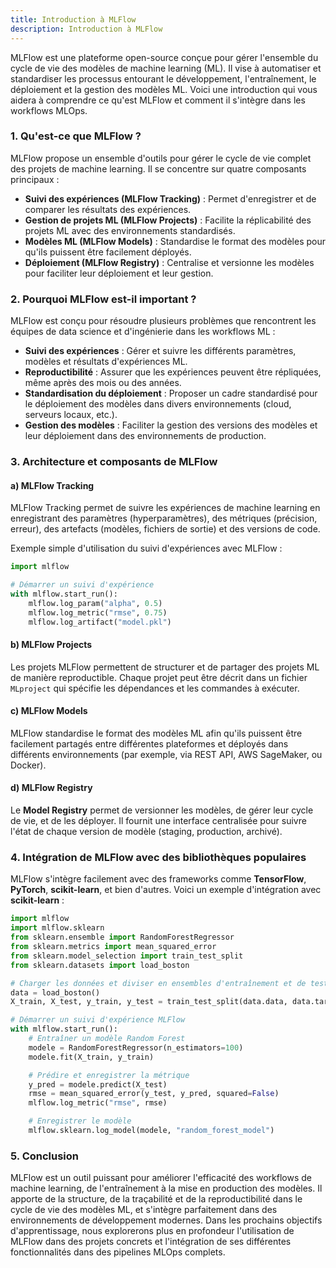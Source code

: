```yaml
---
title: Introduction à MLFlow
description: Introduction à MLFlow
---
```


MLFlow est une plateforme open-source conçue pour gérer l'ensemble du cycle de vie des modèles de machine learning (ML). Il vise à automatiser et standardiser les processus entourant le développement, l'entraînement, le déploiement et la gestion des modèles ML. Voici une introduction qui vous aidera à comprendre ce qu'est MLFlow et comment il s'intègre dans les workflows MLOps.

### 1. **Qu'est-ce que MLFlow ?**

MLFlow propose un ensemble d'outils pour gérer le cycle de vie complet des projets de machine learning. Il se concentre sur quatre composants principaux :

- **Suivi des expériences (MLFlow Tracking)** : Permet d'enregistrer et de comparer les résultats des expériences.
- **Gestion de projets ML (MLFlow Projects)** : Facilite la réplicabilité des projets ML avec des environnements standardisés.
- **Modèles ML (MLFlow Models)** : Standardise le format des modèles pour qu'ils puissent être facilement déployés.
- **Déploiement (MLFlow Registry)** : Centralise et versionne les modèles pour faciliter leur déploiement et leur gestion.

### 2. **Pourquoi MLFlow est-il important ?**

MLFlow est conçu pour résoudre plusieurs problèmes que rencontrent les équipes de data science et d'ingénierie dans les workflows ML :

- **Suivi des expériences** : Gérer et suivre les différents paramètres, modèles et résultats d'expériences ML.
- **Reproductibilité** : Assurer que les expériences peuvent être répliquées, même après des mois ou des années.
- **Standardisation du déploiement** : Proposer un cadre standardisé pour le déploiement des modèles dans divers environnements (cloud, serveurs locaux, etc.).
- **Gestion des modèles** : Faciliter la gestion des versions des modèles et leur déploiement dans des environnements de production.

### 3. **Architecture et composants de MLFlow**

#### a) **MLFlow Tracking**

MLFlow Tracking permet de suivre les expériences de machine learning en enregistrant des paramètres (hyperparamètres), des métriques (précision, erreur), des artefacts (modèles, fichiers de sortie) et des versions de code.

Exemple simple d'utilisation du suivi d'expériences avec MLFlow :

```python
import mlflow

# Démarrer un suivi d'expérience
with mlflow.start_run():
    mlflow.log_param("alpha", 0.5)
    mlflow.log_metric("rmse", 0.75)
    mlflow.log_artifact("model.pkl")
```

#### b) **MLFlow Projects**

Les projets MLFlow permettent de structurer et de partager des projets ML de manière reproductible. Chaque projet peut être décrit dans un fichier `MLproject` qui spécifie les dépendances et les commandes à exécuter.

#### c) **MLFlow Models**

MLFlow standardise le format des modèles ML afin qu'ils puissent être facilement partagés entre différentes plateformes et déployés dans différents environnements (par exemple, via REST API, AWS SageMaker, ou Docker).

#### d) **MLFlow Registry**

Le **Model Registry** permet de versionner les modèles, de gérer leur cycle de vie, et de les déployer. Il fournit une interface centralisée pour suivre l'état de chaque version de modèle (staging, production, archivé).

### 4. **Intégration de MLFlow avec des bibliothèques populaires**

MLFlow s'intègre facilement avec des frameworks comme **TensorFlow**, **PyTorch**, **scikit-learn**, et bien d'autres. Voici un exemple d'intégration avec **scikit-learn** :

```python
import mlflow
import mlflow.sklearn
from sklearn.ensemble import RandomForestRegressor
from sklearn.metrics import mean_squared_error
from sklearn.model_selection import train_test_split
from sklearn.datasets import load_boston

# Charger les données et diviser en ensembles d'entraînement et de test
data = load_boston()
X_train, X_test, y_train, y_test = train_test_split(data.data, data.target)

# Démarrer un suivi d'expérience MLFlow
with mlflow.start_run():
    # Entraîner un modèle Random Forest
    modele = RandomForestRegressor(n_estimators=100)
    modele.fit(X_train, y_train)

    # Prédire et enregistrer la métrique
    y_pred = modele.predict(X_test)
    rmse = mean_squared_error(y_test, y_pred, squared=False)
    mlflow.log_metric("rmse", rmse)

    # Enregistrer le modèle
    mlflow.sklearn.log_model(modele, "random_forest_model")
```

### 5. **Conclusion**

MLFlow est un outil puissant pour améliorer l'efficacité des workflows de machine learning, de l'entraînement à la mise en production des modèles. Il apporte de la structure, de la traçabilité et de la reproductibilité dans le cycle de vie des modèles ML, et s'intègre parfaitement dans des environnements de développement modernes. Dans les prochains objectifs d'apprentissage, nous explorerons plus en profondeur l'utilisation de MLFlow dans des projets concrets et l'intégration de ses différentes fonctionnalités dans des pipelines MLOps complets.
